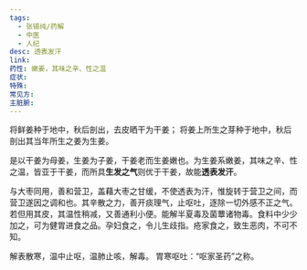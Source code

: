 ```yaml
---
tags:
  - 张锡纯/药解
  - 中医
  - 人纪
desc: 透表发汗
link: 
药性: 嫩姜，其味之辛、性之温
症状: 
特殊: 
常见方: 
主脏腑:
---
```


将鲜姜种于地中，秋后剖出，去皮晒干为干姜；
将姜上所生之芽种于地中，秋后剖出其当年所生之姜为生姜。

是以干姜为母姜，生姜为子姜，干姜老而生姜嫩也。为生姜系嫩姜，其味之辛、性之温，皆亚于干姜，而所具**生发之气**则优于干姜，故能**透表发汗**。

与大枣同用，善和营卫，盖藉大枣之甘缓，不使透表为汗，惟旋转于营卫之间，而营卫遂因之调和也。其辛散之力，善开痰理气，止呕吐，逐除一切外感不正之气。若但用其皮，其温性稍减，又善通利小便。能解半夏毒及菌蕈诸物毒。食料中少少加之，可为健胃进食之品。孕妇食之，令儿生歧指。疮家食之，致生恶肉，不可不知。


解表散寒，温中止呕，温肺止咳，解毒。
胃寒呕吐：“呕家圣药”之称。